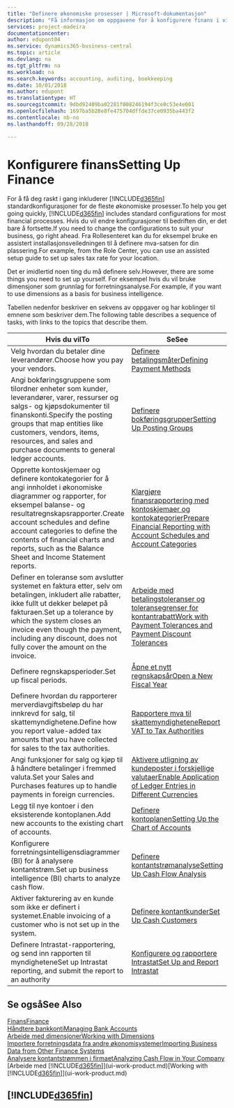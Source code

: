 ```yaml
---
title: "Definere økonomiske prosesser | Microsoft-dokumentasjon"
description: "Få informasjon om oppgavene for å konfigurere finans i virksomheten slik at alle regnskaps-, revisjons- og bokføringsbehov dekkes."
services: project-madeira
documentationcenter: 
author: edupont04
ms.service: dynamics365-business-central
ms.topic: article
ms.devlang: na
ms.tgt_pltfrm: na
ms.workload: na
ms.search.keywords: accounting, auditing, bookkeeping
ms.date: 10/01/2018
ms.author: edupont
ms.translationtype: HT
ms.sourcegitcommit: 9dbd92409ba02281f008246194f3ce0c53e4e001
ms.openlocfilehash: 1697ba5b28e8fe475704dffde37ce0935ba443f2
ms.contentlocale: nb-no
ms.lasthandoff: 09/28/2018

---
```

# <a name="setting-up-finance"></a><span data-ttu-id="c88de-103">Konfigurere finans</span><span class="sxs-lookup"><span data-stu-id="c88de-103">Setting Up Finance</span></span>
<span data-ttu-id="c88de-104">For å få deg raskt i gang inkluderer [!INCLUDE[d365fin](includes/d365fin_md.md)] standardkonfigurasjoner for de fleste økonomiske prosesser.</span><span class="sxs-lookup"><span data-stu-id="c88de-104">To help you get going quickly, [!INCLUDE[d365fin](includes/d365fin_md.md)] includes standard configurations for most financial processes.</span></span> <span data-ttu-id="c88de-105">Hvis du vil endre konfigurasjoner til bedriften din, er det bare å fortsette.</span><span class="sxs-lookup"><span data-stu-id="c88de-105">If you need to change the configurations to suit your business, go right ahead.</span></span> <span data-ttu-id="c88de-106">Fra Rollesenteret kan du for eksempel bruke en assistert installasjonsveiledningen til å definere mva-satsen for din plassering.</span><span class="sxs-lookup"><span data-stu-id="c88de-106">For example, from the Role Center, you can use an assisted setup guide to set up sales tax rate for your location.</span></span>  

<span data-ttu-id="c88de-107">Det er imidlertid noen ting du må definere selv.</span><span class="sxs-lookup"><span data-stu-id="c88de-107">However, there are some things you need to set up yourself.</span></span> <span data-ttu-id="c88de-108">For eksempel hvis du vil bruke dimensjoner som grunnlag for forretningsanalyse.</span><span class="sxs-lookup"><span data-stu-id="c88de-108">For example, if you want to use dimensions as a basis for business intelligence.</span></span>  

<span data-ttu-id="c88de-109">Tabellen nedenfor beskriver en sekvens av oppgaver og har koblinger til emnene som beskriver dem.</span><span class="sxs-lookup"><span data-stu-id="c88de-109">The following table describes a sequence of tasks, with links to the topics that describe them.</span></span>

| <span data-ttu-id="c88de-110">Hvis du vil</span><span class="sxs-lookup"><span data-stu-id="c88de-110">To</span></span> | <span data-ttu-id="c88de-111">Se</span><span class="sxs-lookup"><span data-stu-id="c88de-111">See</span></span> |
| --- | --- |
| <span data-ttu-id="c88de-112">Velg hvordan du betaler dine leverandører.</span><span class="sxs-lookup"><span data-stu-id="c88de-112">Choose how you pay your vendors.</span></span> |[<span data-ttu-id="c88de-113">Definere betalingsmåter</span><span class="sxs-lookup"><span data-stu-id="c88de-113">Defining Payment Methods</span></span>](finance-payment-methods.md) |
| <span data-ttu-id="c88de-114">Angi bokføringsgruppene som tilordner enheter som kunder, leverandører, varer, ressurser og salgs- og kjøpsdokumenter til finanskonti.</span><span class="sxs-lookup"><span data-stu-id="c88de-114">Specify the posting groups that map entities like customers, vendors, items, resources, and sales and purchase documents to general ledger accounts.</span></span> |[<span data-ttu-id="c88de-115">Definere bokføringsgrupper</span><span class="sxs-lookup"><span data-stu-id="c88de-115">Setting Up Posting Groups</span></span>](finance-posting-groups.md)|
|<span data-ttu-id="c88de-116">Opprette kontoskjemaer og definere kontokategorier for å angi innholdet i økonomiske diagrammer og rapporter, for eksempel balanse- og resultatregnskapsrapporter.</span><span class="sxs-lookup"><span data-stu-id="c88de-116">Create account schedules and define account categories to define the contents of financial charts and reports, such as the Balance Sheet and Income Statement reports.</span></span>|[<span data-ttu-id="c88de-117">Klargjøre finansrapportering med kontoskjemaer og kontokategorier</span><span class="sxs-lookup"><span data-stu-id="c88de-117">Prepare Financial Reporting with Account Schedules and Account Categories</span></span>](bi-how-work-account-schedule.md)|
|<span data-ttu-id="c88de-118">Definer en toleranse som avslutter systemet en faktura etter, selv om betalingen, inkludert alle rabatter, ikke fullt ut dekker beløpet på fakturaen.</span><span class="sxs-lookup"><span data-stu-id="c88de-118">Set up a tolerance by which the system closes an invoice even though the payment, including any discount, does not fully cover the amount on the invoice.</span></span>|[<span data-ttu-id="c88de-119">Arbeide med betalingstoleranser og toleransegrenser for kontantrabatt</span><span class="sxs-lookup"><span data-stu-id="c88de-119">Work with Payment Tolerances and Payment Discount Tolerances</span></span>](finance-payment-tolerance-and-payment-discount-tolerance.md)|
| <span data-ttu-id="c88de-120">Definere regnskapsperioder.</span><span class="sxs-lookup"><span data-stu-id="c88de-120">Set up fiscal periods.</span></span> |[<span data-ttu-id="c88de-121">Åpne et nytt regnskapsår</span><span class="sxs-lookup"><span data-stu-id="c88de-121">Open a New Fiscal Year</span></span>](finance-how-open-new-fiscal-year.md) |
| <span data-ttu-id="c88de-122">Definere hvordan du rapporterer merverdiavgiftsbeløp du har innkrevd for salg, til skattemyndighetene.</span><span class="sxs-lookup"><span data-stu-id="c88de-122">Define how you report value-added tax amounts that you have collected for sales to the tax authorities.</span></span> |[<span data-ttu-id="c88de-123">Rapportere mva til skattemyndighetene</span><span class="sxs-lookup"><span data-stu-id="c88de-123">Report VAT to Tax Authorities</span></span>](finance-how-report-vat.md)|
| <span data-ttu-id="c88de-124">Angi funksjoner for salg og kjøp til å håndtere betalinger i fremmed valuta.</span><span class="sxs-lookup"><span data-stu-id="c88de-124">Set your Sales and Purchases features up to handle payments in foreign currencies.</span></span>|[<span data-ttu-id="c88de-125">Aktivere utligning av kundeposter i forskjellige valutaer</span><span class="sxs-lookup"><span data-stu-id="c88de-125">Enable Application of Ledger Entries in Different Currencies</span></span>](finance-how-enable-application-ledger-entries-different-currencies.md)
| <span data-ttu-id="c88de-126">Legg til nye kontoer i den eksisterende kontoplanen.</span><span class="sxs-lookup"><span data-stu-id="c88de-126">Add new accounts to the existing chart of accounts.</span></span> |[<span data-ttu-id="c88de-127">Definere kontoplanen</span><span class="sxs-lookup"><span data-stu-id="c88de-127">Setting Up the Chart of Accounts</span></span>](finance-setup-chart-accounts.md) |
| <span data-ttu-id="c88de-128">Konfigurere forretningsintelligensdiagrammer (BI) for å analysere kontantstrøm.</span><span class="sxs-lookup"><span data-stu-id="c88de-128">Set up business intelligence (BI) charts to analyze cash flow.</span></span> |[<span data-ttu-id="c88de-129">Definere kontantstrømanalyse</span><span class="sxs-lookup"><span data-stu-id="c88de-129">Setting Up Cash Flow Analysis</span></span>](finance-setup-cash-flow-analyses.md) |
|<span data-ttu-id="c88de-130">Aktiver fakturering av en kunde som ikke er definert i systemet.</span><span class="sxs-lookup"><span data-stu-id="c88de-130">Enable invoicing of a customer who is not set up in the system.</span></span>|[<span data-ttu-id="c88de-131">Definere kontantkunder</span><span class="sxs-lookup"><span data-stu-id="c88de-131">Set Up Cash Customers</span></span>](finance-how-to-set-up-cash-customers.md)|
| <span data-ttu-id="c88de-132">Definere Intrastat-rapportering, og send inn rapporten til myndighetene</span><span class="sxs-lookup"><span data-stu-id="c88de-132">Set up Intrastat reporting, and submit the report to an authority</span></span> | [<span data-ttu-id="c88de-133">Konfigurere og rapportere Intrastat</span><span class="sxs-lookup"><span data-stu-id="c88de-133">Set Up and Report Intrastat</span></span>](finance-how-setup-report-intrastat.md)|

## <a name="see-also"></a><span data-ttu-id="c88de-134">Se også</span><span class="sxs-lookup"><span data-stu-id="c88de-134">See Also</span></span>
[<span data-ttu-id="c88de-135">Finans</span><span class="sxs-lookup"><span data-stu-id="c88de-135">Finance</span></span>](finance.md)  
[<span data-ttu-id="c88de-136">Håndtere bankkonti</span><span class="sxs-lookup"><span data-stu-id="c88de-136">Managing Bank Accounts</span></span>](bank-manage-bank-accounts.md)  
[<span data-ttu-id="c88de-137">Arbeide med dimensjoner</span><span class="sxs-lookup"><span data-stu-id="c88de-137">Working with Dimensions</span></span>](finance-dimensions.md)  
[<span data-ttu-id="c88de-138">Importere forretningsdata fra andre økonomisystemer</span><span class="sxs-lookup"><span data-stu-id="c88de-138">Importing Business Data from Other Finance Systems</span></span>](across-import-data-configuration-packages.md)  
[<span data-ttu-id="c88de-139">Analysere kontantstrømmen i firmaet</span><span class="sxs-lookup"><span data-stu-id="c88de-139">Analyzing Cash Flow in Your Company</span></span>](finance-analyze-cash-flow.md)  
<span data-ttu-id="c88de-140">[Arbeide med [!INCLUDE[d365fin](includes/d365fin_md.md)]](ui-work-product.md)</span><span class="sxs-lookup"><span data-stu-id="c88de-140">[Working with [!INCLUDE[d365fin](includes/d365fin_md.md)]](ui-work-product.md)</span></span>  

## [!INCLUDE[d365fin](includes/free_trial_md.md)]  

